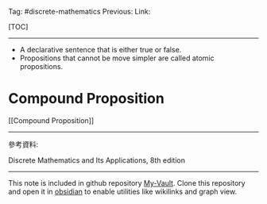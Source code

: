 Tag: #discrete-mathematics
Previous: 
Link: 

[TOC]

---

- A declarative sentence that is either true or false.
- Propositions that cannot be move simpler are called atomic propositions.

# Compound Proposition

[[Compound Proposition]]



---

參考資料:

Discrete Mathematics and Its Applications, 8th edition

---

This note is included in github repository [My-Vault](https://github.com/LittleD3092/My-Vault.git). Clone this repository and open it in [obsidian](https://obsidian.md/) to enable utilities like wikilinks and graph view.